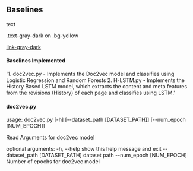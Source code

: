 ## Baselines

<newline>text<newline>
<div class="bg-yellow mb-2">
  .text-gray-dark on .bg-yellow
</div>


<a class="link-gray-dark"  href="#url">link-gray-dark</a>

#### Baselines Implemented
'1. doc2vec.py - Implements the Doc2vec model and classifies using Logistic Regression and Random Forests
2. H-LSTM.py  - Implements the History Based LSTM model, which extracts the content and meta features from the revisions (History) of each page and classifies using LSTM.'

#### doc2vec.py

<newline> usage: doc2vec.py [-h] [--dataset_path [DATASET_PATH]] [--num_epoch [NUM_EPOCH]]

Read Arguments for doc2vec model

optional arguments:
  -h, --help            show this help message and exit
  --dataset_path [DATASET_PATH]
                        dataset path
  --num_epoch [NUM_EPOCH]
                        Number of epochs for doc2vec model  <newline>
